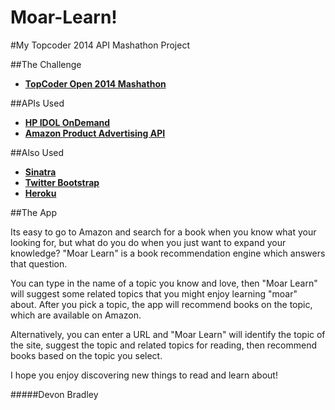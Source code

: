 Moar-Learn!
==========

#My Topcoder 2014 API Mashathon Project

##The Challenge
- **[TopCoder Open 2014 Mashathon](http://community.topcoder.com/tco14/developer-events/win-at-tco14/#winMashathon)**

##APIs Used
- **[HP IDOL OnDemand](http://www.idolondemand.com/)** 
- **[Amazon Product Advertising API](https://affiliate-program.amazon.com/gp/advertising/api/detail/main.html)**

##Also Used
- **[Sinatra](http://www.sinatrarb.com)**
- **[Twitter Bootstrap](http://getbootstrap.com)**
- **[Heroku](http://heroku.com)**


##The App

Its easy to go to Amazon and search for a book when you know what your looking for, but what do you do when you just want to expand your knowledge? "Moar Learn" is a book recommendation engine which answers that question.

You can type in the name of a topic you know and love, then "Moar Learn" will suggest some related topics that you might enjoy learning "moar" about. After you pick a topic, the app will recommend books on the topic, which are available on Amazon.

Alternatively, you can enter a URL and "Moar Learn" will identify the topic of the site, suggest the topic and related topics for reading, then recommend books based on the topic you select.

I hope you enjoy discovering new things to read and learn about!

#####Devon Bradley
